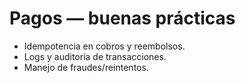 # Pagos — buenas prácticas

- Idempotencia en cobros y reembolsos.
- Logs y auditoría de transacciones.
- Manejo de fraudes/reintentos.
